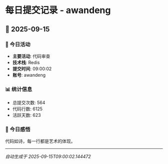 # 每日提交记录 - awandeng

## 📅 2025-09-15

### 🎯 今日活动
- **主要活动**: 代码审查
- **技术栈**: Redis
- **提交时间**: 09:00:02
- **账号**: awandeng

### 📊 统计信息
- 总提交次数: 564
- 代码行数: 6125
- 活跃天数: 623

### 💭 今日感悟
代码如诗，每一行都是艺术的体现。

---
*自动生成于 2025-09-15T09:00:02.144472*
